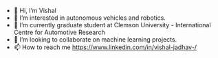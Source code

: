 - 👋 Hi, I’m Vishal
- 👀 I’m interested in autonomous vehicles and robotics.
- 🌱 I’m currently graduate student at Clemson University - International Centre for Automotive Research
- 💞️ I’m looking to collaborate on machine learning projects.
- 📫 How to reach me https://www.linkedin.com/in/vishal-jadhav-/

<!---
Vishal1711/Vishal1711 is a ✨ special ✨ repository because its `README.md` (this file) appears on your GitHub profile.
You can click the Preview link to take a look at your changes.
--->
